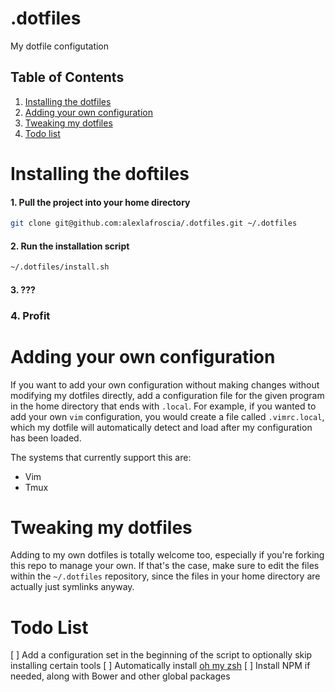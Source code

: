 .dotfiles
=========

My dotfile configutation

## Table of Contents
1. [Installing the dotfiles](#installing-the-dotfiles)
2. [Adding your own configuration](#adding-your-own-configuration)
3. [Tweaking my dotfiles](#tweaking-my-dotfiles)
4. [Todo list](#todo-list)

# Installing the doftiles

#### 1. Pull the project into your home directory
```bash
git clone git@github.com:alexlafroscia/.dotfiles.git ~/.dotfiles
```

#### 2. Run the installation script
```bash
~/.dotfiles/install.sh
```

#### 3. ???

### 4. Profit

# Adding your own configuration
If you want to add your own configuration without making changes without
modifying my dotfiles directly, add a configuration file for the given program
in the home directory that ends with `.local`.  For example, if you wanted to
add your own `vim` configuration, you would create a file called `.vimrc.local`,
which my dotfile will automatically detect and load after my configuration has
been loaded.

The systems that currently support this are:
- Vim
- Tmux

# Tweaking my dotfiles
Adding to my own dotfiles is totally welcome too, especially if you're forking
this repo to manage your own.  If that's the case, make sure to edit the files
within the `~/.dotfiles` repository, since the files in your home directory are
actually just symlinks anyway.

# Todo List
[ ] Add a configuration set in the beginning of the script to optionally skip
    installing certain tools
[ ] Automatically install [oh my zsh](https://github.com/robbyrussell/oh-my-zsh)
[ ] Install NPM if needed, along with Bower and other global packages
